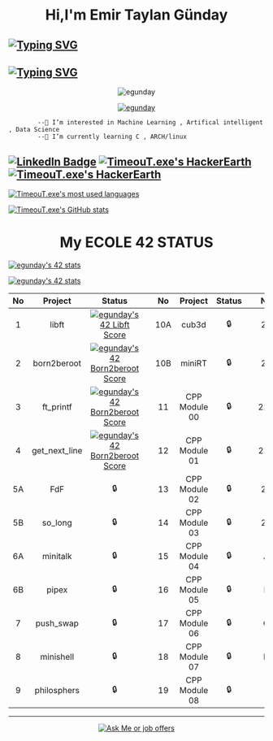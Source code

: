 <h1 align="center">Hi,I'm Emir Taylan Günday </h1>

## [![Typing SVG](https://readme-typing-svg.herokuapp.com?color=8000FF&width=750&lines=I'm+a+Computer+Programmer+and+AI+LOVER+and+Part+Time+Musician💻)](https://git.io/typing-svg)
## [![Typing SVG](https://readme-typing-svg.herokuapp.com?color=8000FF&width=750&lines=+--->+ARCH+Linux💻)](https://git.io/typing-svg) 

   <p align="center"> <img src="https://komarev.com/ghpvc/?username=egunday&label=Profile%20views&color=0e75b6&style=flat" alt="egunday" /> </p>
   <p align="center"> <a href="https://github.com/ryo-ma/github-profile-trophy"><img src="https://github-profile-trophy.vercel.app/?username=egunday&row=1" alt="egunday" /></a> </p>
   
   
			--👀 I’m interested in Machine Learning , Artifical intelligent , Data Science
			--🌱 I’m currently learning C , ARCH/linux
                      
                      
                      
                      
                      
                      
                      
                      
                      
                      
                      
                      
                      
                      
                      
                      
                      
                      
                      
                      
                      
[![Linkedln Badge](https://img.shields.io/badge/LinkedIn-0077B5?style=for-the-badge&logo=linkedin&logoColor=white)](https://www.linkedin.com/in/emir-taylan-g%C3%BCnday-34182a215)
[![TimeouT.exe's HackerEarth ](https://img.shields.io/badge/-Hackerrank-2EC866?style=for-the-badge&logo=HackerRank&logoColor=white)](https://www.hackerrank.com/Emir_Gunday)
[![TimeouT.exe's HackerEarth ](https://img.shields.io/badge/HackerEarth-%232C3454.svg?&style=for-the-badge&logo=HackerEarth&logoColor=Blue)](https://www.hackerrank.com/Emir_Gunday)
-----

[![TimeouT.exe's most used languages](https://github-readme-stats.vercel.app/api/top-langs/?username=egunday&layout=compact&hide_border=true&theme=jolly)](https://github.com/TimeouT.exe?tab=repositories)

[![TimeouT.exe's GitHub stats](https://github-readme-stats.vercel.app/api?username=egunday&count_private=true&show_icons=true&hide=issues&hide_border=true&theme=jolly)](https://github.com/TimeouT.exe?tab=repositories)
<h1 align="center">My ECOLE 42 STATUS </h1>

[![egunday's 42 stats](https://badge.mediaplus.ma/levi/egunday?UM6P=off)](https://github.com/oakoudad/badge42)

[![egunday's 42 stats](https://badge42.vercel.app/api/v2/cl9ipv34l00110gl7t6d5p5jq/stats?cursusId=21&coalitionId=232)](https://github.com/JaeSeoKim/badge42)


| No | Project | Status  |  | No  | Project | Status |  | No | Project     | Status |
| :---:  | :---:   | :---:  | :---:  | :---:  | :---:    | :---:    | :---:  | :---:  | :---:  | :---:   |
| 1  | libft   | [![egunday's 42 Libft Score](https://badge42.vercel.app/api/v2/cl5qpmbbx000609mkwea8iljt/project/2449877)](https://github.com/JaeSeoKim/badge42) | | 10A | cub3d   | 🔒   |  | 20 | NetPractice | 🔒   |
| 2  | born2beroot   |[![egunday's 42 Born2beroot Score](https://badge42.vercel.app/api/v2/cl9ipv34l00110gl7t6d5p5jq/project/2840677)](https://github.com/JaeSeoKim/badge42) |  | 10B | miniRT   | 🔒   |  | 21 | ft_containers | 🔒   |
| 3  | ft_printf   | [![egunday's 42 Born2beroot Score](https://badge42.vercel.app/api/v2/cl9ipv34l00110gl7t6d5p5jq/project/2840677)](https://github.com/JaeSeoKim/badge42)|  | 11 | CPP Module 00   | 🔒   |  | 22A | ft_irc | 🔒   |
| 4  | get_next_line   |[![egunday's 42 Born2beroot Score](https://badge42.vercel.app/api/v2/cl9ipv34l00110gl7t6d5p5jq/project/2840677)](https://github.com/JaeSeoKim/badge42) |  | 12 | CPP Module 01   | 🔒   |  | 22B | webserv | 🔒   |
| 5A  | FdF   | 🔒 |  | 13 | CPP Module 02   | 🔒   |  | 23 | inception | 🔒   |
| 5B  | so_long   |  🔒 |  | 14 | CPP Module 03   | 🔒   |  | 24 | ft_transcendence | 🔒   |
| 6A  | minitalk   | 🔒 |  | 15 | CPP Module 04   | 🔒   |  | A | Exam Rank 02 | 🔒  |
| 6B  | pipex   | 🔒 |  | 16 | CPP Module 05   | 🔒   |  | B | Exam Rank 03 | 🔒  |
| 7  | push_swap   | 🔒|  | 17 | CPP Module 06   | 🔒   |  | C | Exam Rank 04 |  🔒  |
| 8  | minishell   | 🔒 |  | 18 | CPP Module 07   | 🔒   |  | D | Exam Rank 05 |  🔒  |
| 9  | philosphers   | 🔒 |  | 19 | CPP Module 08   | 🔒   |  | E | Exam Rank 06 | 🔒   |


------

<p align="center">
	<a href = "mailto:Emir-Gunday@hotmail.com">
		<img alt = "Ask Me or job offers" src = "https://img.shields.io/badge/Microsoft_Outlook-0078D4?style=for-the-badge&logo=microsoft-outlook&logoColor=white&link=mailto:Emir-Gunday@hotmail.com" />
